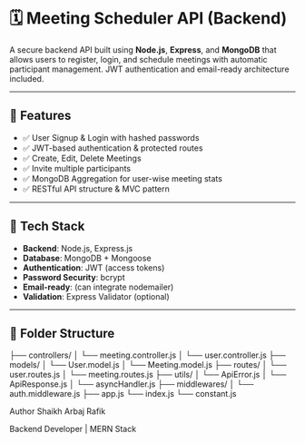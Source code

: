 # 🗓️ Meeting Scheduler API (Backend)

A secure backend API built using **Node.js**, **Express**, and **MongoDB** that allows users to register, login, and schedule meetings with automatic participant management. JWT authentication and email-ready architecture included.

---

## 🚀 Features

- ✅ User Signup & Login with hashed passwords
- ✅ JWT-based authentication & protected routes
- ✅ Create, Edit, Delete Meetings
- ✅ Invite multiple participants
- ✅ MongoDB Aggregation for user-wise meeting stats
- ✅ RESTful API structure & MVC pattern

---

## 🧰 Tech Stack

- **Backend**: Node.js, Express.js  
- **Database**: MongoDB + Mongoose  
- **Authentication**: JWT (access tokens)  
- **Password Security**: bcrypt  
- **Email-ready**: (can integrate nodemailer)  
- **Validation**: Express Validator (optional)

---

## 📁 Folder Structure

├── controllers/
│ └── meeting.controller.js
│ └── user.controller.js
├── models/
│ └── User.model.js
│ └── Meeting.model.js
├── routes/
│ └── user.routes.js
│ └── meeting.routes.js
├── utils/
│ └── ApiError.js
│ └── ApiResponse.js
│ └── asyncHandler.js
├── middlewares/
│ └── auth.middleware.js
├── app.js
└── index.js
└── constant.js


 Author
Shaikh Arbaj Rafik

Backend Developer | MERN Stack
